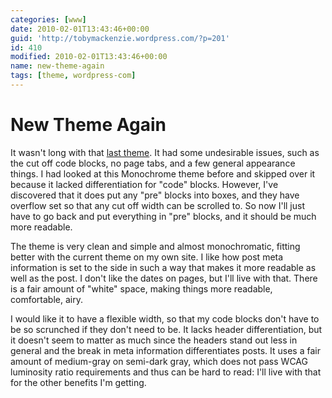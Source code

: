 ```yaml
---
categories: [www]
date: 2010-02-01T13:43:46+00:00
guid: 'http://tobymackenzie.wordpress.com/?p=201'
id: 410
modified: 2010-02-01T13:43:46+00:00
name: new-theme-again
tags: [theme, wordpress-com]
---
```


New Theme Again
===============

It wasn't long with that [last theme](https://tobymackenzie.com/blog/2010/01/15/new-wordpress-com-theme/).  It had some undesirable issues, such as the cut off code blocks, no page tabs, and a few general appearance things.  I had looked at this Monochrome theme before and skipped over it because it lacked differentiation for "code" blocks.  However, I've discovered that it does put any "pre" blocks into boxes, and they have overflow set so that any cut off width can be scrolled to.  So now I'll just have to go back and put everything in "pre" blocks, and it should be much more readable.

The theme is very clean and simple and almost monochromatic, fitting better with the current theme on my own site.  I like how post meta information is set to the side in such a way that makes it more readable as well as the post.  I don't like the dates on pages, but I'll live with that.  There is a fair amount of "white" space, making things more readable, comfortable, airy.

I would like it to have a flexible width, so that my code blocks don't have to be so scrunched if they don't need to be.  It lacks header differentiation, but it doesn't seem to matter as much since the headers stand out less in general and the break in meta information differentiates posts.  It uses a fair amount of medium-gray on semi-dark gray, which does not pass WCAG luminosity ratio requirements and thus can be hard to read:  I'll live with that for the other benefits I'm getting.
